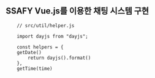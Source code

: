 ## SSAFY Vue.js를 이용한 채팅 시스템 구현

```javascripts
    // src/util/helper.js
    
    import dayjs from "dayjs";
    
    const helpers = {
    getDate()
        return dayjs().format()
    },
    getTime(time)
```